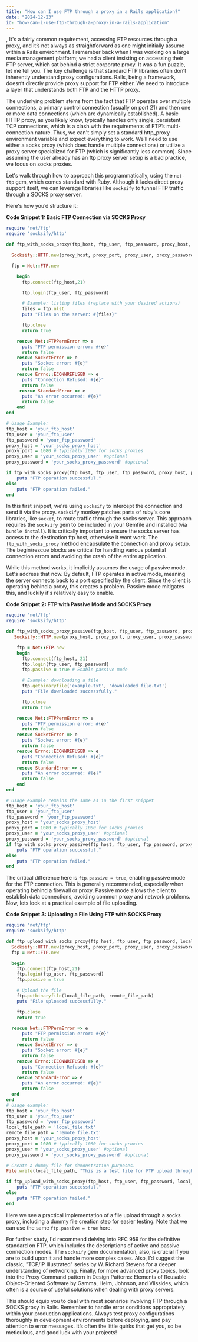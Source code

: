 ```yaml
---
title: "How can I use FTP through a proxy in a Rails application?"
date: "2024-12-23"
id: "how-can-i-use-ftp-through-a-proxy-in-a-rails-application"
---
```


,  It's a fairly common requirement, accessing FTP resources through a proxy, and it’s not always as straightforward as one might initially assume within a Rails environment. I remember back when I was working on a large media management platform; we had a client insisting on accessing their FTP server, which sat behind a strict corporate proxy. It was a fun puzzle, let me tell you. The key challenge is that standard FTP libraries often don’t inherently understand proxy configurations. Rails, being a framework, doesn’t directly provide proxy support for FTP either. We need to introduce a layer that understands both FTP and the HTTP proxy.

The underlying problem stems from the fact that FTP operates over multiple connections, a primary control connection (usually on port 21) and then one or more data connections (which are dynamically established). A basic HTTP proxy, as you likely know, typically handles only single, persistent TCP connections, which is a clash with the requirements of FTP’s multi-connection nature. Thus, we can't simply set a standard http_proxy environment variable and expect everything to work. We’ll need to use either a socks proxy (which does handle multiple connections) or utilize a proxy server specialized for FTP (which is significantly less common). Since assuming the user already has an ftp proxy server setup is a bad practice, we focus on socks proxies.

Let's walk through how to approach this programmatically, using the `net-ftp` gem, which comes standard with Ruby. Although it lacks direct proxy support itself, we can leverage libraries like `socksify` to tunnel FTP traffic through a SOCKS proxy server.

Here's how you’d structure it:

**Code Snippet 1: Basic FTP Connection via SOCKS Proxy**

```ruby
require 'net/ftp'
require 'socksify/http'

def ftp_with_socks_proxy(ftp_host, ftp_user, ftp_password, proxy_host, proxy_port, proxy_user = nil, proxy_password = nil)

  Socksify::HTTP.new(proxy_host, proxy_port, proxy_user, proxy_password)

  ftp = Net::FTP.new

    begin
      ftp.connect(ftp_host,21)

      ftp.login(ftp_user, ftp_password)

      # Example: listing files (replace with your desired actions)
      files = ftp.nlst
      puts "Files on the server: #{files}"

      ftp.close
      return true

    rescue Net::FTPPermError => e
      puts "FTP permission error: #{e}"
      return false
    rescue SocketError => e
      puts "Socket error: #{e}"
      return false
    rescue Errno::ECONNREFUSED => e
      puts "Connection Refused: #{e}"
      return false
     rescue StandardError => e
      puts "An error occurred: #{e}"
      return false
    end
end

# Usage Example:
ftp_host = 'your_ftp_host'
ftp_user = 'your_ftp_user'
ftp_password = 'your_ftp_password'
proxy_host = 'your_socks_proxy_host'
proxy_port = 1080 # typically 1080 for socks proxies
proxy_user = 'your_socks_proxy_user' #optional
proxy_password = 'your_socks_proxy_password' #optional

if ftp_with_socks_proxy(ftp_host, ftp_user, ftp_password, proxy_host, proxy_port, proxy_user, proxy_password)
    puts "FTP operation successful."
else
    puts "FTP operation failed."
end
```

In this first snippet, we're using `socksify` to intercept the connection and send it via the proxy. `socksify` monkey patches parts of ruby's core libraries, like `socket`, to route traffic through the socks server. This approach requires the `socksify` gem to be included in your Gemfile and installed (via `bundle install`). It is critically important to ensure the socks server has access to the destination ftp host, otherwise it wont work. The `ftp_with_socks_proxy` method encapsulate the connection and proxy setup. The begin/rescue blocks are critical for handling various potential connection errors and avoiding the crash of the entire application.

While this method works, it implicitly assumes the usage of passive mode. Let's address that now. By default, FTP operates in active mode, meaning the server connects back to a port specified by the client. Since the client is operating behind a proxy, this creates a problem. Passive mode mitigates this, and luckily it's relatively easy to enable.

**Code Snippet 2: FTP with Passive Mode and SOCKS Proxy**

```ruby
require 'net/ftp'
require 'socksify/http'

def ftp_with_socks_proxy_passive(ftp_host, ftp_user, ftp_password, proxy_host, proxy_port, proxy_user = nil, proxy_password = nil)
   Socksify::HTTP.new(proxy_host, proxy_port, proxy_user, proxy_password)

    ftp = Net::FTP.new
    begin
      ftp.connect(ftp_host, 21)
      ftp.login(ftp_user, ftp_password)
      ftp.passive = true # Enable passive mode

      # Example: downloading a file
      ftp.getbinaryfile('example.txt', 'downloaded_file.txt')
      puts "File downloaded successfully."

      ftp.close
      return true

    rescue Net::FTPPermError => e
      puts "FTP permission error: #{e}"
      return false
    rescue SocketError => e
      puts "Socket error: #{e}"
      return false
    rescue Errno::ECONNREFUSED => e
      puts "Connection Refused: #{e}"
      return false
    rescue StandardError => e
      puts "An error occurred: #{e}"
      return false
    end
end

# Usage example remains the same as in the first snippet
ftp_host = 'your_ftp_host'
ftp_user = 'your_ftp_user'
ftp_password = 'your_ftp_password'
proxy_host = 'your_socks_proxy_host'
proxy_port = 1080 # typically 1080 for socks proxies
proxy_user = 'your_socks_proxy_user' #optional
proxy_password = 'your_socks_proxy_password' #optional
if ftp_with_socks_proxy_passive(ftp_host, ftp_user, ftp_password, proxy_host, proxy_port, proxy_user, proxy_password)
    puts "FTP operation successful."
else
    puts "FTP operation failed."
end
```
The critical difference here is `ftp.passive = true`, enabling passive mode for the FTP connection. This is generally recommended, especially when operating behind a firewall or proxy. Passive mode allows the client to establish data connections, avoiding common proxy and network problems. Now, lets look at a practical example of file uploading.

**Code Snippet 3: Uploading a File Using FTP with SOCKS Proxy**

```ruby
require 'net/ftp'
require 'socksify/http'

def ftp_upload_with_socks_proxy(ftp_host, ftp_user, ftp_password, local_file_path, remote_file_path, proxy_host, proxy_port, proxy_user = nil, proxy_password = nil)
  Socksify::HTTP.new(proxy_host, proxy_port, proxy_user, proxy_password)
  ftp = Net::FTP.new

  begin
    ftp.connect(ftp_host,21)
    ftp.login(ftp_user, ftp_password)
    ftp.passive = true

    # Upload the file
    ftp.putbinaryfile(local_file_path, remote_file_path)
    puts "File uploaded successfully."

    ftp.close
    return true

  rescue Net::FTPPermError => e
      puts "FTP permission error: #{e}"
      return false
    rescue SocketError => e
      puts "Socket error: #{e}"
      return false
    rescue Errno::ECONNREFUSED => e
      puts "Connection Refused: #{e}"
      return false
    rescue StandardError => e
      puts "An error occurred: #{e}"
      return false
  end
end
# Usage example:
ftp_host = 'your_ftp_host'
ftp_user = 'your_ftp_user'
ftp_password = 'your_ftp_password'
local_file_path = 'local_file.txt'
remote_file_path = 'remote_file.txt'
proxy_host = 'your_socks_proxy_host'
proxy_port = 1080 # typically 1080 for socks proxies
proxy_user = 'your_socks_proxy_user' #optional
proxy_password = 'your_socks_proxy_password' #optional

# Create a dummy file for demonstration purposes.
File.write(local_file_path, "This is a test file for FTP upload through a proxy.")

if ftp_upload_with_socks_proxy(ftp_host, ftp_user, ftp_password, local_file_path, remote_file_path, proxy_host, proxy_port, proxy_user, proxy_password)
    puts "FTP operation successful."
else
    puts "FTP operation failed."
end
```
Here we see a practical implementation of a file upload through a socks proxy, including a dummy file creation step for easier testing. Note that we can use the same `ftp.passive = true` here.

For further study, I'd recommend delving into RFC 959 for the definitive standard on FTP, which includes the descriptions of active and passive connection modes. The `socksify` gem documentation, also, is crucial if you are to build upon it and handle more complex cases. Also, I’d suggest the classic, "TCP/IP Illustrated" series by W. Richard Stevens for a deeper understanding of networking. Finally, for more advanced proxy topics, look into the Proxy Command pattern in Design Patterns: Elements of Reusable Object-Oriented Software by Gamma, Helm, Johnson, and Vlissides, which often is a source of useful solutions when dealing with proxy servers.

This should equip you to deal with most scenarios involving FTP through a SOCKS proxy in Rails. Remember to handle error conditions appropriately within your production applications. Always test proxy configurations thoroughly in development environments before deploying, and pay attention to error messages. It’s often the little quirks that get you, so be meticulous, and good luck with your projects!
